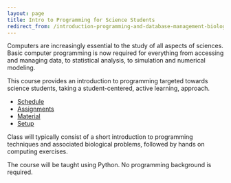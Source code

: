 ```yaml
---
layout: page
title: Intro to Programming for Science Students
redirect_from: /introduction-programming-and-database-management-biologists/
---
```


Computers are increasingly essential to the study of all aspects
of sciences. Basic computer programming is now required for everything from
accessing and managing data, to statistical analysis, to simulation and
numerical modeling. 

This course provides an introduction to programming
targeted towards science students, taking a student-centered, active learning,
approach. 

* [Schedule](/syllabus/programming-schedule)
* [Assignments](/assignments)
* [Material](/material)
* [Setup](/computer-setup)

Class will typically consist of a short
introduction to programming techniques and associated biological problems,
followed by hands on computing exercises. 

The course will be taught using
Python. No programming background is required.
